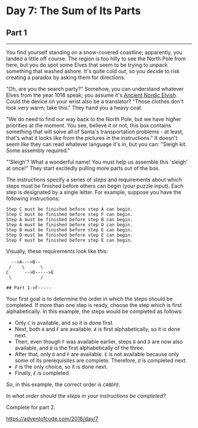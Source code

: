 # Day 7: The Sum of Its Parts
## Part 1
-----------------------------------

You find yourself standing on a snow-covered coastline; apparently, you landed a little off course. The region is too hilly to see the North Pole from here, but you do spot some Elves that seem to be trying to unpack something that washed ashore. It's quite cold out, so you decide to risk creating a paradox by asking them for directions.

"Oh, are you the search party?" Somehow, you can understand whatever Elves from the year 1018 speak; you assume it's [Ancient Nordic Elvish](../2015/06.md). Could the device on your wrist also be a translator? "Those clothes don't look very warm; take this." They hand you a heavy coat.

"We do need to find our way back to the North Pole, but we have higher priorities at the moment. You see, believe it or not, this box contains something that will solve all of Santa's transportation problems - at least, that's what it looks like from the pictures in the instructions." It doesn't seem like they can read whatever language it's in, but you can: "Sleigh kit. Some assembly required."

"'Sleigh'? What a wonderful name! You must help us assemble this 'sleigh' at once!" They start excitedly pulling more parts out of the box.

The instructions specify a series of *steps* and requirements about which steps must be finished before others can begin (your puzzle input). Each step is designated by a single letter. For example, suppose you have the following instructions:

```
Step C must be finished before step A can begin.
Step C must be finished before step F can begin.
Step A must be finished before step B can begin.
Step A must be finished before step D can begin.
Step B must be finished before step E can begin.
Step D must be finished before step E can begin.
Step F must be finished before step E can begin.

```

Visually, these requirements look like this:

```
  -->A--->B--
 /    \      \
C      -->D----->E
 \           /
 
## Part 1->F-----

```

Your first goal is to determine the order in which the steps should be completed. If more than one step is ready, choose the step which is first alphabetically. In this example, the steps would be completed as follows:

* Only *`C`* is available, and so it is done first.
* Next, both `A` and `F` are available. *`A`* is first alphabetically, so it is done next.
* Then, even though `F` was available earlier, steps `B` and `D` are now also available, and *`B`* is the first alphabetically of the three.
* After that, only `D` and `F` are available. `E` is not available because only some of its prerequisites are complete. Therefore, *`D`* is completed next.
* *`F`* is the only choice, so it is done next.
* Finally, *`E`* is completed.

So, in this example, the correct order is *`CABDFE`*.

*In what order should the steps in your instructions be completed?*



Complete for part 2.

https://adventofcode.com/2018/day/7

